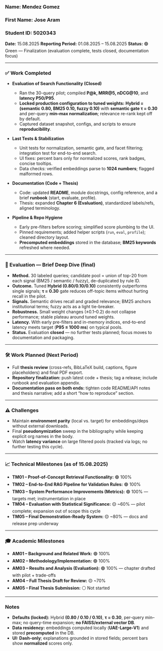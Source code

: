 ### **Name:** Mendez Gomez

### **First Name:** Jose Aram

### **Student ID:** 5020343

**Date:** 15.08.2025
**Reporting Period:** 01.08.2025 – 15.08.2025
**Status:** 🟢 Green — Finalization (evaluation complete, tests closed, documentation focus)

---

### ✅ Work Completed

* **Evaluation of Search Functionality (Closed)**

  * Ran the 30-query pilot; compiled **P\@k, MRR\@5, nDCG\@10**, and **latency P50/P95**.
  * **Locked production configuration to tuned weights:** **Hybrid = (semantic 0.80, BM25 0.10, fuzzy 0.10)** with **semantic gate τ = 0.30** and per-query **min–max normalization**; relevance re-rank kept off by default.
  * Captured dataset snapshot, configs, and scripts to ensure **reproducibility**.

* **Last Tests & Stabilization**

  * Unit tests for normalization, semantic gate, and facet filtering; integration test for end-to-end search.
  * UI fixes: percent bars only for normalized scores, rank badges, concise tooltips.
  * Data checks: verified embeddings parse to **1024 numbers**; flagged malformed rows.

* **Documentation (Code + Thesis)**

  * Code: updated **README**, module docstrings, config reference, and a brief **runbook** (start, evaluate, profile).
  * Thesis: expanded **Chapter 6 (Evaluation)**, standardized labels/refs, aligned terminology.

* **Pipeline & Repo Hygiene**

  * Early pre-filters before scoring; simplified score plumbing to the UI.
  * Pinned requirements; added helper scripts (`run`, `eval`, `profile`); cleaned directory layout.
  * **Precomputed embeddings** stored in the database; **BM25 keywords** refreshed where needed.

---

### 🔎 Evaluation — Brief Deep Dive (final)

* **Method.** 30 labeled queries; candidate pool = union of top-20 from each signal (BM25 / semantic / fuzzy), de-duplicated by rule ID.
* **Outcome.** Tuned **Hybrid (0.80/0.10/0.10)** consistently outperforms single signals; **τ = 0.30** gate reduces off-topic items without hurting recall in the pilot.
* **Signals.** Semantic drives recall and graded relevance; BM25 anchors institutional terms; fuzzy acts as a light tie-breaker.
* **Robustness.** Small weight changes (±0.1–0.2) do not collapse performance; stable plateau around tuned weights.
* **Latency.** With early pre-filters and in-memory indices, end-to-end latency meets target (**P95 ≤ 1000 ms**) on typical pools.
* **Status.** Evaluation **closed** — no further tests planned; focus moves to documentation and packaging.

---

### 🛠 Work Planned (Next Period)

* Full **thesis review** (cross-refs, BibLaTeX build, captions, figure placeholders) and final PDF export.
* **Repository finalization:** push latest code + thesis; tag a release; include runbook and evaluation appendix.
* **Documentation pass on both ends:** tighten code README/API notes and thesis narrative; add a short “how to reproduce” section.

---

### ⚠️ Challenges

* Maintain **environment parity** (local vs. target) for embeddings/deps without external downloads.
* Final **pseudonymization** sweep in the bibliography while keeping explicit org names in the body.
* Watch **latency variance** on large filtered pools (tracked via logs; no further testing this cycle).

---

### 📈 Technical Milestones (as of 15.08.2025)

* **TM01 – Proof-of-Concept Retrieval Functionality:** 🟢 100%
* **TM02 – End-to-End RAG Pipeline for Validation Rules:** 🟢 100%
* **TM03 – System Performance Improvements (Metrics):** 🟢 100% — targets met; instrumentation in place
* **TM04 – Evaluation with Statistical Significance:** 🟡 \~60% — pilot complete; expansion out of scope this cycle
* **TM05 – Final Demonstration-Ready System:** 🟡 \~80% — docs and release prep underway

---

### 🎓 Academic Milestones

* **AM01 – Background and Related Work:** 🟢 100%
* **AM02 – Methodology/Implementation:** 🟢 100%
* **AM03 – Results and Analysis (Evaluation):** 🟢 100% — chapter drafted with pilot + trade-offs
* **AM04 – Full Thesis Draft for Review:** 🟡 \~70%
* **AM05 – Final Thesis Submission:** ⚪ Not started

---

### Notes

* **Defaults (locked):** Hybrid **(0.80 / 0.10 / 0.10)**, **τ = 0.30**, per-query min–max; no query-time expansion; **no FAISS/external vector DB**.
* **Data residency:** embeddings computed locally (**UAE-Large-V1**) and stored **precomputed** in the DB.
* **UI:** **Dash-only**; explanations grounded in stored fields; percent bars show **normalized** scores only.
